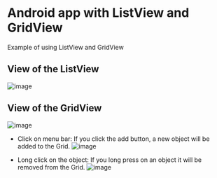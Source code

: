 # Android app with ListView and GridView
Example of using ListView and GridView

## View of the ListView
![image](https://user-images.githubusercontent.com/76266019/206000541-85f0bd67-7ea5-47b3-90e0-1e15dced7128.png)

## View of the GridView
![image](https://user-images.githubusercontent.com/76266019/206001399-16ad7cbf-2f38-418d-a86a-2a07fd3dafba.png)

* Click on menu bar: If you click the add button, a new object will be added to the Grid.
![image](https://user-images.githubusercontent.com/76266019/206002541-06c77a58-d57c-4578-a510-ab5e12b9c755.png)

* Long click on the object: If you long press on an object it will be removed from the Grid.
![image](https://user-images.githubusercontent.com/76266019/206002871-baa3eb43-4c1d-4163-a708-db9e89ad9ad3.png)
